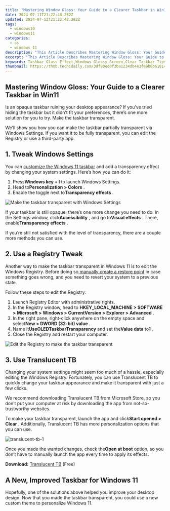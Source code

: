 ```yaml
---
title: "Mastering Window Gloss: Your Guide to a Clearer Taskbar in Win11"
date: 2024-07-11T21:22:48.282Z
updated: 2024-07-12T21:22:48.282Z
tags:
  - windows10
  - windows11
categories:
  - os
  - windows 11
description: "This Article Describes Mastering Window Gloss: Your Guide to a Clearer Taskbar in Win11"
excerpt: "This Article Describes Mastering Window Gloss: Your Guide to a Clearer Taskbar in Win11"
keywords: Taskbar Glass Effect,Windows Glossy Screen,Clear Taskbar Tips,Win11 Enhancement Guide,Mastering Window Shine,Improve Win11 Display,Optimize Clear Taskbar
thumbnail: https://thmb.techidaily.com/3df80ed0f3ba1234db4e3fe9b6b618140f5c8ecbd00a02e86f21f161aa5eef49.jpg
---
```


## Mastering Window Gloss: Your Guide to a Clearer Taskbar in Win11

 Is an opaque taskbar ruining your desktop appearance? If you’ve tried hiding the taskbar but it didn’t fit your preferences, there’s one more solution for you to try. Make the taskbar transparent.

 We’ll show you how you can make the taskbar partially transparent via Windows Settings. If you want it to be fully transparent, you can edit the Registry or use a third-party app.

## 1\. Tweak Windows Settings

 You can [customize the Windows 11 taskbar](https://www.makeuseof.com/windows-11-customize-taskbar/) and add a transparency effect by changing your system settings. Here’s how you can do it:

1. Press**Windows key + I** to launch Windows Settings.
2. Head to**Personalization > Colors** .
3. Enable the toggle next to**Transparency effects** .

![Make the taskbar transparent with Windows Settings](https://static1.makeuseofimages.com/wordpress/wp-content/uploads/2023/04/settings-transparency-1.jpg)

 If your taskbar is still opaque, there’s one more change you need to do. In the Settings window, click**Accessibility** , and go to**Visual effects** . There, enable**Transparency effects** .

 If you’re still not satisfied with the level of transparency, there are a couple more methods you can use.

## 2\. Use a Registry Tweak

 Another way to make the taskbar transparent in Windows 11 is to edit the Windows Registry. Before doing so,[manually create a restore point](https://www.makeuseof.com/windows-11-create-restore-point/) in case something goes wrong, and you need to revert your system to a previous state.

Follow these steps to edit the Registry:

1. Launch Registry Editor with administrative rights.
2. In the Registry window, head to **HKEY\_LOCAL\_MACHINE > SOFTWARE > Microsoft > Windows > CurrentVersion > Explorer > Advanced** .
3. In the right pane, right-click anywhere on the empty space and select**New > DWORD (32-bit) value** .
4. Name it**UseOLEDTaskbarTransparency** and set the**Value data** to**1** .
5. Close the Registry and restart your computer.

![Edit the Registry to make the taskbar transparent](https://static1.makeuseofimages.com/wordpress/wp-content/uploads/2023/04/edit-registry-1.jpg)

## 3\. Use Translucent TB

 Changing your system settings might seem too much of a hassle, especially editing the Windows Registry. Fortunately, you can use Translucent TB to quickly change your taskbar appearance and make it transparent with just a few clicks.

 We recommend downloading Translucent TB from Microsoft Store, so you don’t put your computer at risk by downloading the app from not-so-trustworthy websites.

 To make your taskbar transparent, launch the app and click**Start opened > Clear** . Additionally, Translucent TB has more personalization options that you can use.

![translucent-tb-1](https://static1.makeuseofimages.com/wordpress/wp-content/uploads/2023/04/translucent-tb-1.jpg)

 Once you made the wanted changes, check the**Open at boot** option, so you don’t have to manually launch the app every time to apply its effects.

**Download:** [Translucent TB](https://apps.microsoft.com/store/detail/translucenttb/9PF4KZ2VN4W9) (Free)

## A New, Improved Taskbar for Windows 11

 Hopefully, one of the solutions above helped you improve your desktop design. Now that you made the taskbar transparent, you could use a new custom theme to personalize Windows 11.


<ins class="adsbygoogle"
     style="display:block"
     data-ad-format="autorelaxed"
     data-ad-client="ca-pub-7571918770474297"
     data-ad-slot="1223367746"></ins>



<ins class="adsbygoogle"
     style="display:block"
     data-ad-client="ca-pub-7571918770474297"
     data-ad-slot="8358498916"
     data-ad-format="auto"
     data-full-width-responsive="true"></ins>




